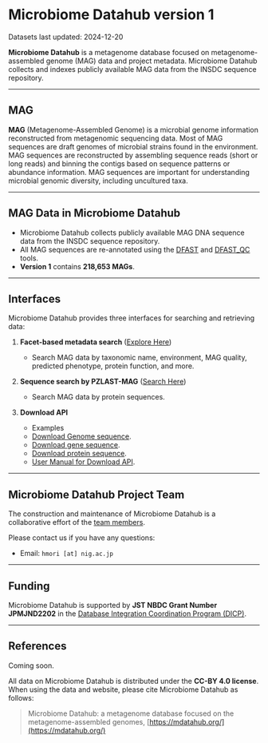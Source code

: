# Microbiome Datahub version 1
Datasets last updated: 2024-12-20

**Microbiome Datahub** is a metagenome database focused on metagenome-assembled genome (MAG) data and project metadata. Microbiome Datahub collects and indexes publicly available MAG data from the INSDC sequence repository.

---

## MAG

**MAG** (Metagenome-Assembled Genome) is a microbial genome information reconstructed from metagenomic sequencing data. Most of MAG sequences are draft genomes of microbial strains found in the environment. MAG sequences are reconstructed by assembling sequence reads (short or long reads) and binning the contigs based on sequence patterns or abundance information. MAG sequences are important for understanding microbial genomic diversity, including uncultured taxa.

---

## MAG Data in Microbiome Datahub

- Microbiome Datahub collects publicly available MAG DNA sequence data from the INSDC sequence repository.
- All MAG sequences are re-annotated using the [DFAST](https://dfast.ddbj.nig.ac.jp/) and [DFAST_QC](https://github.com/nigyta/dfast_qc) tools.
- **Version 1** contains **218,653 MAGs**.

---

## Interfaces

Microbiome Datahub provides three interfaces for searching and retrieving data:

1. **Facet-based metadata search** ([Explore Here](https://mdatahub.org/genomes))
   - Search MAG data by taxonomic name, environment, MAG quality, predicted phenotype, protein function, and more.

2. **Sequence search by PZLAST-MAG** ([Search Here](https://pzlast.nig.ac.jp/pzlast/mag))
   - Search MAG data by protein sequences.

3. **Download API**
   - Examples
   - [Download Genome sequence](https://mdatahub.org/api/dl/sequence/genome/GCA_029762495.1). 
   - [Download gene sequence](https://mdatahub.org/api/dl/sequence/cds/GCA_029762495.1).
   - [Download protein sequence](https://mdatahub.org/api/dl/sequence/protein/GCA_029762495.1).
   - [User Manual for Download API](apimanual.md).

---

## Microbiome Datahub Project Team

The construction and maintenance of Microbiome Datahub is a collaborative effort of the [team members](projectmember.md).

Please contact us if you have any questions:

- Email: `hmori [at] nig.ac.jp`
---

## Funding

Microbiome Datahub is supported by **JST NBDC Grant Number JPMJND2202** in the [Database Integration Coordination Program (DICP)](https://biosciencedbc.jp/en/funding/program/dicp/).

---

## References

Coming soon.

All data on Microbiome Datahub is distributed under the **CC-BY 4.0 license**. When using the data and website, please cite Microbiome Datahub as follows:

> Microbiome Datahub: a metagenome database focused on the metagenome-assembled genomes, [https://mdatahub.org/](https://mdatahub.org/)

